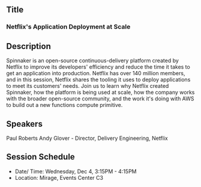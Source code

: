 ## Title
### Netflix's Application Deployment at Scale
## Description
Spinnaker is an open-source continuous-delivery platform created by Netflix to improve its developers' efficiency and reduce the time it takes to get an application into production. Netflix has over 140 million members, and in this session, Netflix shares the tooling it uses to deploy applications to meet its customers' needs. Join us to learn why Netflix created Spinnaker, how the platform is being used at scale, how the company works with the broader open-source community, and the work it's doing with AWS to build out a new functions compute primitive.
## Speakers
Paul Roberts
Andy Glover - Director, Delivery Engineering, Netflix
## Session Schedule
- Date/ Time: Wednesday, Dec 4, 3:15PM - 4:15PM
- Location: Mirage, Events Center C3